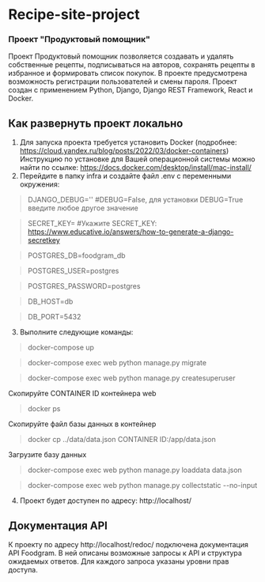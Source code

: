 #  Recipe-site-project

### Проект "Продуктовый помощник"

Проект Продуктовый помощник позволяется создавать и удалять собственные рецепты, подписываться на авторов, сохранять рецепты в избранное и формировать список покупок. В проекте предусмотрена возможность регистрации пользователей и смены пароля.
Проект создан с применением Python, Django, Django REST Framework, React и Docker.

## Как развернуть проект локально
1. Для запуска проекта требуется установить Docker
   (подробнее: https://cloud.yandex.ru/blog/posts/2022/03/docker-containers)
   Инструкцию по установке для Вашей операционной системы 
   можно найти по ссылке: https://docs.docker.com/desktop/install/mac-install/
2. Перейдите в папку infra и создайте файл .env с переменными окружения:

>DJANGO_DEBUG='' #DEBUG=False, для установки DEBUG=True введите любое другое значение 

>SECRET_KEY= #Укажите SECRET_KEY: https://www.educative.io/answers/how-to-generate-a-django-secretkey

>POSTGRES_DB=foodgram_db 

>POSTGRES_USER=postgres

>POSTGRES_PASSWORD=postgres

>DB_HOST=db

>DB_PORT=5432

3. Выполните следующие команды:

> docker-compose up

> docker-compose exec web python manage.py migrate

> docker-compose exec web python manage.py createsuperuser

Скопируйте CONTAINER ID контейнера web

> docker ps

Скопируйте файл базы данных в контейнер

> docker cp ../data/data.json CONTAINER ID:/app/data.json

Загрузите базу данных

> docker-compose exec web python manage.py loaddata data.json

> docker-compose exec web python manage.py collectstatic --no-input 

4. Проект будет доступен по адресу: http://localhost/
## Документация API
К проекту по адресу http://localhost/redoc/ подключена документация API Foodgram. В ней описаны возможные запросы к API и структура ожидаемых ответов. Для каждого запроса указаны уровни прав доступа.
